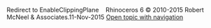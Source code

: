 ---
---

Redirect to EnableClippingPlane&#160;
&#160;
Rhinoceros 6 © 2010-2015 Robert McNeel &amp; Associates.11-Nov-2015
 [Open topic with navigation](enableclippingplane.html) 

